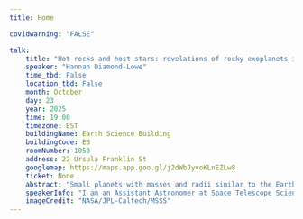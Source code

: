 ```yaml
---
title: Home

covidwarning: "FALSE"

talk:
    title: "Hot rocks and host stars: revelations of rocky exoplanets in the era of the James Webb Space Telescope"
    speaker: "Hannah Diamond-Lowe"
    time_tbd: False
    location_tbd: False
    month: October
    day: 23
    year: 2025
    time: 19:00
    timezone: EST
    buildingName: Earth Science Building
    buildingCode: ES
    roomNumber: 1050
    address: 22 Ursula Franklin St
    googlemap: https://maps.app.goo.gl/j2dWbJyvoKLnEZLw8
    ticket: None
    abstract: "Small planets with masses and radii similar to the Earth are the most common category of planet in the Milky Way, and they are also the most difficult to study. Four years into the launch of the James Webb Space Telescope we are peering closer than ever before at our rockiest exoplanetary neighbors. These efforts have uncovered roasting airless surfaces, frustrating contamination by stellar hosts, and puzzling instrumental effects. Decoding what it all means, and whether these worlds host atmospheres that may be hospitable to life, is an active area of research, sometimes with more questions than answers. Come enjoy a journey to our closest rocky neighbors orbiting curious M dwarf stars."
    speakerInfo: "I am an Assistant Astronomer at Space Telescope Science Institute. I characterize small exoplanet atmospheres with ground- and space-based observatories. I am the PI of the Hot Rocks Survey, a large program on the James Webb Space Telescope to test 9 terrestrial exoplanets orbiting nearby M dwarfs for atmospheres."
    imageCredit: "NASA/JPL-Caltech/MSSS"
---
```

